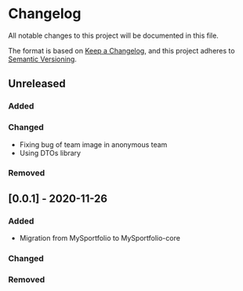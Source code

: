 # Changelog
All notable changes to this project will be documented in this file.

The format is based on [Keep a Changelog](https://keepachangelog.com/en/1.0.0/),
and this project adheres to [Semantic Versioning](https://semver.org/spec/v2.0.0.html).

## Unreleased

### Added

### Changed

- Fixing bug of team image in anonymous team
- Using DTOs library

### Removed

## [0.0.1] - 2020-11-26

### Added

- Migration from MySportfolio to MySportfolio-core

### Changed

### Removed